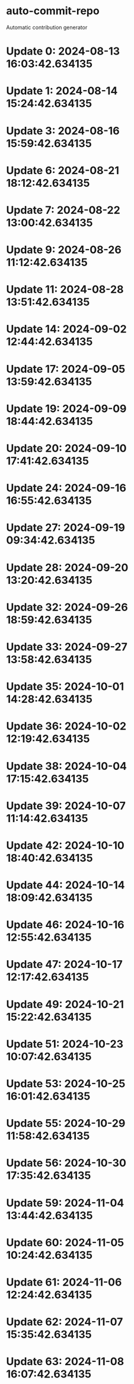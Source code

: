# auto-commit-repo

Automatic contribution generator

# Update 0: 2024-08-13 16:03:42.634135

# Update 1: 2024-08-14 15:24:42.634135

# Update 3: 2024-08-16 15:59:42.634135

# Update 6: 2024-08-21 18:12:42.634135

# Update 7: 2024-08-22 13:00:42.634135

# Update 9: 2024-08-26 11:12:42.634135

# Update 11: 2024-08-28 13:51:42.634135

# Update 14: 2024-09-02 12:44:42.634135

# Update 17: 2024-09-05 13:59:42.634135

# Update 19: 2024-09-09 18:44:42.634135

# Update 20: 2024-09-10 17:41:42.634135

# Update 24: 2024-09-16 16:55:42.634135

# Update 27: 2024-09-19 09:34:42.634135

# Update 28: 2024-09-20 13:20:42.634135

# Update 32: 2024-09-26 18:59:42.634135

# Update 33: 2024-09-27 13:58:42.634135

# Update 35: 2024-10-01 14:28:42.634135

# Update 36: 2024-10-02 12:19:42.634135

# Update 38: 2024-10-04 17:15:42.634135

# Update 39: 2024-10-07 11:14:42.634135

# Update 42: 2024-10-10 18:40:42.634135

# Update 44: 2024-10-14 18:09:42.634135

# Update 46: 2024-10-16 12:55:42.634135

# Update 47: 2024-10-17 12:17:42.634135

# Update 49: 2024-10-21 15:22:42.634135

# Update 51: 2024-10-23 10:07:42.634135

# Update 53: 2024-10-25 16:01:42.634135

# Update 55: 2024-10-29 11:58:42.634135

# Update 56: 2024-10-30 17:35:42.634135

# Update 59: 2024-11-04 13:44:42.634135

# Update 60: 2024-11-05 10:24:42.634135

# Update 61: 2024-11-06 12:24:42.634135

# Update 62: 2024-11-07 15:35:42.634135

# Update 63: 2024-11-08 16:07:42.634135
